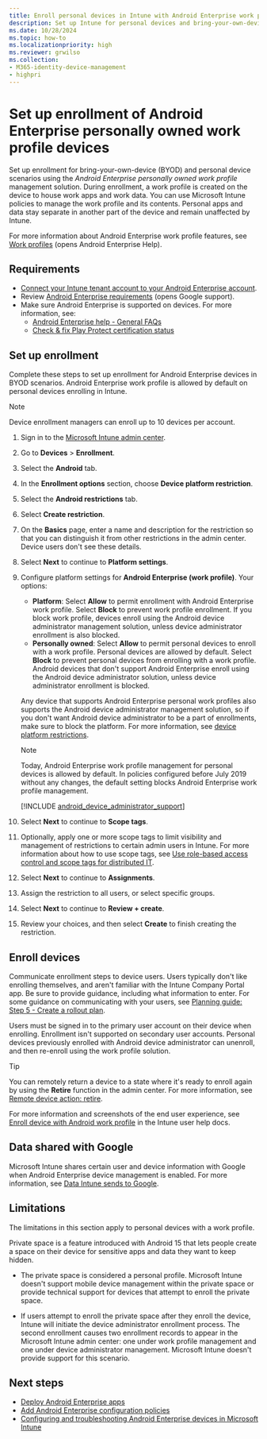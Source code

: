 ```yaml
---
title: Enroll personal devices in Intune with Android Enterprise work profile management
description: Set up Intune for personal devices and bring-your-own-device scenarios using Android Enterprise work profile management.
ms.date: 10/28/2024
ms.topic: how-to
ms.localizationpriority: high
ms.reviewer: grwilso
ms.collection:
- M365-identity-device-management
- highpri
---
```


# Set up enrollment of Android Enterprise personally owned work profile devices

Set up enrollment for bring-your-own-device (BYOD) and personal device scenarios using the *Android Enterprise personally owned work profile* management solution. During enrollment, a work profile is created on the device to house work apps and work data. You can use Microsoft Intune policies to manage the work profile and its contents. Personal apps and data stay separate in another part of the device and remain unaffected by Intune.

For more information about Android Enterprise work profile features, see [Work profiles](https://support.google.com/work/android/answer/9563584) (opens Android Enterprise Help).

## Requirements
* [Connect your Intune tenant account to your Android Enterprise account](connect-intune-android-enterprise.md).
* Review [Android Enterprise requirements](https://support.google.com/work/android/answer/6174145?hl=en&ref_topic=6151012) (opens Google support).
* Make sure Android Enterprise is supported on devices. For more information, see:
    * [Android Enterprise help - General FAQs](https://support.google.com/work/android/answer/14772109?hl=en#zippy=%2cif-my-device-is-not-android-enterprise-recommended-aer-can-i-still-use-android-enterprise)
    * [Check & fix Play Protect certification status](https://support.google.com/googleplay/answer/7165974?hl=en#zippy=%2Cdevice-isnt-certified)

## Set up enrollment

Complete these steps to set up enrollment for Android Enterprise devices in BYOD scenarios. Android Enterprise work profile is allowed by default on personal devices enrolling in Intune.

> [!NOTE]
> Device enrollment managers can enroll up to 10 devices per account.

1. Sign in to the [Microsoft Intune admin center](https://go.microsoft.com/fwlink/?linkid=2109431).
2. Go to **Devices** > **Enrollment**.
3. Select the **Android** tab.
4. In the **Enrollment options** section, choose **Device platform restriction**.
5. Select the **Android restrictions** tab.
6. Select **Create restriction**.
7. On the **Basics** page, enter a name and description for the restriction so that you can distinguish it from other restrictions in the admin center. Device users don't see these details.
8. Select **Next** to continue to **Platform settings**.
9. Configure platform settings for **Android Enterprise (work profile)**. Your options:
    - **Platform**: Select **Allow** to permit enrollment with Android Enterprise work profile. Select **Block** to prevent work profile enrollment. If you block work profile, devices enroll using the Android device administrator management solution, unless device administrator enrollment is also blocked.
    - **Personally owned**: Select **Allow** to permit personal devices to enroll with a work profile. Personal devices are allowed by default. Select **Block** to prevent personal devices from enrolling with a work profile. Android devices that don't support Android Enterprise enroll using the Android device administrator solution, unless device administrator enrollment is blocked.

   Any device that supports Android Enterprise personal work profiles also supports the Android device administrator management solution, so if you don't want Android device administrator to be a part of enrollments, make sure to block the platform. For more information, see [device platform restrictions](create-device-platform-restrictions.md#best-practice---android-platform-restrictions).

     > [!NOTE]
     > Today, Android Enterprise work profile management for personal devices is allowed by default. In policies configured before July 2019 without any changes, the default setting blocks Android Enterprise work profile management.

     [!INCLUDE [android_device_administrator_support](../includes/android-device-administrator-support.md)]

10. Select **Next** to continue to **Scope tags**.
11. Optionally, apply one or more scope tags to limit visibility and management of restrictions to certain admin users in Intune. For more information about how to use scope tags, see [Use role-based access control and scope tags for distributed IT](../fundamentals/scope-tags.md).
12. Select **Next** to continue to **Assignments**.
13. Assign the restriction to all users, or select specific groups.
14. Select **Next** to continue to **Review + create**.
15. Review your choices, and then select **Create** to finish creating the restriction.

## Enroll devices
Communicate enrollment steps to device users. Users typically don't like enrolling themselves, and aren't familiar with the Intune Company Portal app. Be sure to provide guidance, including what information to enter. For some guidance on communicating with your users, see [Planning guide: Step 5 - Create a rollout plan](../fundamentals/intune-planning-guide.md#step-5---create-a-rollout-plan).

Users must be signed in to the primary user account on their device when enrolling. Enrollment isn't supported on secondary user accounts. Personal devices previously enrolled with Android device administrator can unenroll, and then re-enroll using the work profile solution.

> [!TIP]
> You can remotely return a device to a state where it's ready to enroll again by using the **Retire** function in the admin center. For more information, see [Remote device action: retire](../remote-actions/device-retire.md?pivots=android).

For more information and screenshots of the end user experience, see [Enroll device with Android work profile](../user-help/enroll-device-android-work-profile.md) in the Intune user help docs.

## Data shared with Google

Microsoft Intune shares certain user and device information with Google when Android Enterprise device management is enabled. For more information, see [Data Intune sends to Google](../protect/data-intune-sends-to-google.md).

## Limitations

The limitations in this section apply to personal devices with a work profile.

Private space is a feature introduced with Android 15 that lets people create a space on their device for sensitive apps and data they want to keep hidden.

 * The private space is considered a personal profile. Microsoft Intune doesn't support mobile device management within the private space or provide technical support for devices that attempt to enroll the private space.

 * If users attempt to enroll the private space after they enroll the device, Intune will initiate the device administrator enrollment process. The second enrollment causes two enrollment records to appear in the Microsoft Intune admin center: one under work profile management and one under device administrator management.  Microsoft Intune doesn't provide support for this scenario.

## Next steps
- [Deploy Android Enterprise apps](../apps/apps-add-android-for-work.md)
- [Add Android Enterprise configuration policies](../configuration/device-profiles.md)
- [Configuring and troubleshooting Android Enterprise devices in Microsoft Intune](https://support.microsoft.com/help/4476974)
